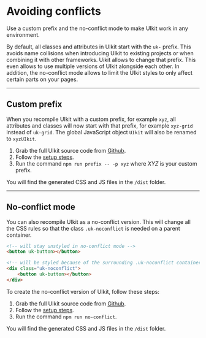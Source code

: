# Avoiding conflicts

<p class="uk-text-lead">Use a custom prefix and the no-conflict mode to make UIkit work in any environment.</p>

By default, all classes and attributes in UIkit start with the `uk-` prefix. This avoids name collisions when introducing UIkit to existing projects or when combining it with other frameworks. Uikit allows to change that prefix. This even allows to use multiple versions of UIkit alongside each other. In addition, the no-conflict mode allows to limit the UIkit styles to only affect certain parts on your pages.

***

## Custom prefix

When you recompile UIkit with a custom prefix, for example `xyz`, all attributes and classes will now start with that prefix, for example `xyz-grid` instead of `uk-grid`. The global JavaScript object `UIkit` will also be renamed to `xyzUIkit`.

1. Grab the full UIkit source code from [Github](https://github.com/uikit/uikit).
2. Follow the [setup steps](https://github.com/uikit/uikit#developers).
3. Run the command `npm run prefix -- -p xyz` where _XYZ_ is your custom prefix.

You will find the generated CSS and JS files in the `/dist` folder.

***

## No-conflict mode

You can also recompile UIkit as a no-conflict version. This will change all the CSS rules so that the class `.uk-noconflict` is needed on a parent container.

```html
<!-- will stay unstyled in no-conflict mode -->
<button uk-button></button>

<!-- will be styled because of the surrounding .uk-noconflict container -->
<div class="uk-noconflict">
    <button uk-button></button>
</div>
```

To create the no-conflict version of UIkit, follow these steps:

1. Grab the full UIkit source code from [Github](https://github.com/uikit/uikit).
2. Follow the [setup steps](https://github.com/uikit/uikit#developers).
3. Run the command `npm run no-conflict`.

You will find the generated CSS and JS files in the `/dist` folder.
